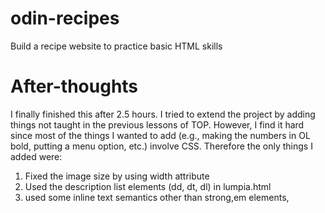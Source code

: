 # odin-recipes
Build a recipe website to practice basic HTML skills
# After-thoughts
I finally finished this after 2.5 hours. I tried to extend the project by adding things not taught
in the previous lessons of TOP. However, I find it hard since most of the things I wanted to add (e.g., making the numbers in OL bold, putting a menu option, etc.) involve CSS. 
Therefore the only things I added were:
1. Fixed the image size by using width attribute
2. Used the description list elements (dd, dt, dl) in lumpia.html
3. used some inline text semantics other than strong,em elements,


